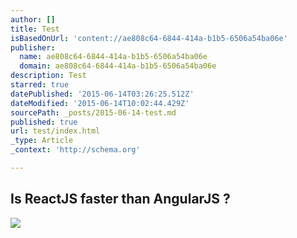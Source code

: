 ```yaml
---
author: []
title: Test
isBasedOnUrl: 'content://ae808c64-6844-414a-b1b5-6506a54ba06e'
publisher:
  name: ae808c64-6844-414a-b1b5-6506a54ba06e
  domain: ae808c64-6844-414a-b1b5-6506a54ba06e
description: Test
starred: true
datePublished: '2015-06-14T03:26:25.512Z'
dateModified: '2015-06-14T10:02:44.429Z'
sourcePath: _posts/2015-06-14-test.md
published: true
url: test/index.html
_type: Article
_context: 'http://schema.org'

---
```

<article style=""><h1>Is ReactJS faster than AngularJS ?</h1><p></p><img src="http://speed.examples.500tech.com/dog-dude-wait-what.jpg" /></article>